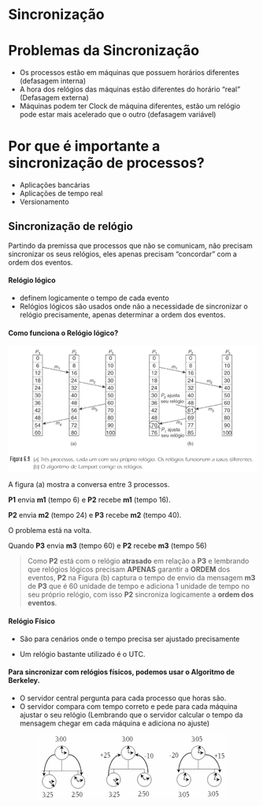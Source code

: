 # Sincronização

# Problemas da Sincronização

-   Os processos estão em máquinas que possuem horários diferentes (defasagem interna)
-   A hora dos relógios das máquinas estão diferentes do horário “real” (Defasagem externa)
-   Máquinas podem ter Clock de máquina diferentes, estão um relógio pode estar mais acelerado que o outro (defasagem variável)


# Por que é importante a sincronização de processos?

-   Aplicações bancárias
-   Aplicações de tempo real
-   Versionamento

## Sincronização de relógio

Partindo da premissa que processos que não se comunicam, não precisam sincronizar os seus relógios, eles apenas precisam “concordar” com a ordem dos eventos.

#### Relógio lógico

-   definem logicamente o tempo de cada evento
-   Relógios lógicos são usados onde não a necessidade de sincronizar o relógio precisamente, apenas determinar a ordem dos eventos.

#### Como funciona o Relógio lógico?

<p align="center"> 
  <img src="https://github.com/Fernandolin/livro-sistemas-distribuidos/blob/main/logico.png" alt="img">
</p>

A figura (a) mostra a conversa entre 3 processos.

**P1** envia **m1** (tempo 6) e **P2** recebe **m1** (tempo 16).

**P2** envia **m2** (tempo 24) e **P3** recebe **m2** (tempo 40).

O problema está na volta.

Quando **P3** envia **m3** (tempo 60) e **P2** recebe **m3** (tempo 56)

> Como **P2** está com o relógio **atrasado** em relação a **P3** e lembrando que relógios lógicos precisam **APENAS** garantir a **ORDEM** dos eventos, **P2** na Figura (b) captura o tempo de envio da mensagem **m3** de **P3** que é 60 unidade de tempo e adiciona 1 unidade de tempo no seu próprio relógio, com isso **P2** sincroniza logicamente a **ordem dos eventos**.

#### Relógio Físico

-   São para cenários onde o tempo precisa ser ajustado precisamente

- Um relógio bastante utilizado é o UTC.

#### Para sincronizar com relógios físicos, podemos usar o Algoritmo de Berkeley.

-   O servidor central pergunta para cada processo que horas são.
-   O servidor compara com tempo correto e pede para cada máquina ajustar o seu relógio (Lembrando que o servidor calcular o tempo da mensagem chegar em cada máquina e adiciona no ajuste)

<p align="center"> 
  <img src="https://github.com/Fernandolin/livro-sistemas-distribuidos/blob/main/fisico.png" alt="img">
</p

